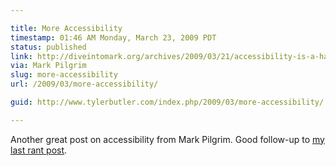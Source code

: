 ```yaml
---

title: More Accessibility
timestamp: 01:46 AM Monday, March 23, 2009 PDT
status: published
link: http://diveintomark.org/archives/2009/03/21/accessibility-is-a-harsh-mistress
via: Mark Pilgrim
slug: more-accessibility
url: /2009/03/more-accessibility/

guid: http://www.tylerbutler.com/index.php/2009/03/more-accessibility/

---
```


Another great post on accessibility from Mark Pilgrim. Good follow-up to
[my last rant post](/2009/03/accessibility-insanity/).
